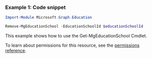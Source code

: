 ### Example 1: Code snippet

```powershellImport-Module Microsoft.Graph.Education

Remove-MgEducationSchool -EducationSchoolId $educationSchoolId
```
This example shows how to use the Get-MgEducationSchool Cmdlet.
To learn about permissions for this resource, see the [permissions reference](/graph/permissions-reference).

